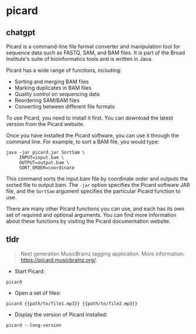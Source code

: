 # picard 
## chatgpt 
Picard is a command-line file format converter and manipulation tool for sequence data such as FASTQ, SAM, and BAM files. It is part of the Broad Institute's suite of bioinformatics tools and is written in Java.

Picard has a wide range of functions, including:

- Sorting and merging BAM files
- Marking duplicates in BAM files
- Quality control on sequencing data
- Reordering SAM/BAM files
- Converting between different file formats

To use Picard, you need to install it first. You can download the latest version from the Picard website. 

Once you have installed the Picard software, you can use it through the command line. For example, to sort a BAM file, you would type:

```
java -jar picard.jar SortSam \
     INPUT=input.bam \
     OUTPUT=output.bam \
     SORT_ORDER=coordinate
```

This command sorts the input.bam file by coordinate order and outputs the sorted file to output.bam. The `-jar` option specifies the Picard software JAR file, and the `SortSam` argument specifies the particular Picard function to use.

There are many other Picard functions you can use, and each has its own set of required and optional arguments. You can find more information about these functions by visiting the Picard documentation website. 

## tldr 
 
> Next generation MusicBrainz tagging application.
> More information: <https://picard.musicbrainz.org/>.

- Start Picard:

`picard`

- Open a set of files:

`picard {{path/to/file1.mp3}} {{path/to/file2.mp3}}`

- Display the version of Picard installed:

`picard --long-version`
